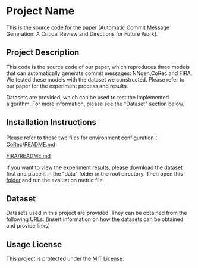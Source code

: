 # Project Name

This is the source code for the paper [Automatic Commit Message Generation: A
Critical Review and Directions for Future Work].

## Project Description

This code is the source code of our paper, which reproduces three models that can automatically generate commit messages: NNgen,CoRec and FIRA. We tested these models with the dataset we constructed. Please refer to our paper for the experiment process and results.

Datasets are provided, which can be used to test the implemented algorithm. For more information, please see the "Dataset" section below.

## Installation Instructions
Please refer to these two files for environment configuration：  
[CoRec/README.md](CoRec/README.md)

[FIRA/README.md](FIRA/README.md)

If you want to view the experiment results, please download the dataset first and place it in the "data" folder in the root directory. Then open this [folder](evaluation) and run the evaluation metric file.
## Dataset

Datasets used in this project are provided. They can be obtained from the following URLs: (insert information on how the datasets can be obtained and provide links)


## Usage License

This project is protected under the [MIT License](LICENSE).


